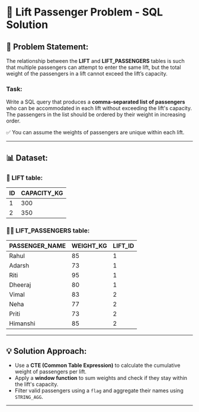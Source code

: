 # 🚀 Lift Passenger Problem - SQL Solution

## 📝 Problem Statement:
The relationship between the **LIFT** and **LIFT_PASSENGERS** tables is such that multiple passengers can attempt to enter the same lift, but the total weight of the passengers in a lift cannot exceed the lift’s capacity.

### Task:
Write a SQL query that produces a **comma-separated list of passengers** who can be accommodated in each lift without exceeding the lift's capacity.  
The passengers in the list should be ordered by their weight in increasing order.

✅ You can assume the weights of passengers are unique within each lift.

---

## 📊 Dataset:

### 🚪 LIFT table:
| ID | CAPACITY_KG |
|----|-------------|
| 1  | 300         |
| 2  | 350         |

### 🧍‍♂️ LIFT_PASSENGERS table:
| PASSENGER_NAME | WEIGHT_KG | LIFT_ID |
|----------------|-----------|---------|
| Rahul         | 85        | 1       |
| Adarsh        | 73        | 1       |
| Riti          | 95        | 1       |
| Dheeraj       | 80        | 1       |
| Vimal         | 83        | 2       |
| Neha          | 77        | 2       |
| Priti         | 73        | 2       |
| Himanshi      | 85        | 2       |

---

## 💡 Solution Approach:
- Use a **CTE (Common Table Expression)** to calculate the cumulative weight of passengers per lift.
- Apply a **window function** to sum weights and check if they stay within the lift's capacity.
- Filter valid passengers using a `flag` and aggregate their names using `STRING_AGG`.

---



